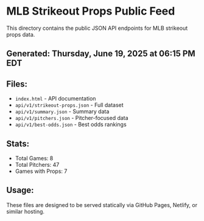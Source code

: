 # MLB Strikeout Props Public Feed

This directory contains the public JSON API endpoints for MLB strikeout props data.

## Generated: Thursday, June 19, 2025 at 06:15 PM EDT

## Files:
- `index.html` - API documentation
- `api/v1/strikeout-props.json` - Full dataset
- `api/v1/summary.json` - Summary data
- `api/v1/pitchers.json` - Pitcher-focused data  
- `api/v1/best-odds.json` - Best odds rankings

## Stats:
- Total Games: 8
- Total Pitchers: 47
- Games with Props: 7

## Usage:
These files are designed to be served statically via GitHub Pages, Netlify, or similar hosting.

